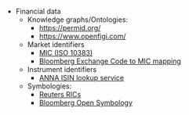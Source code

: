 

- Financial data
  - Knowledge graphs/Ontologies:
    - https://permid.org/
    - https://www.openfigi.com/
  - Market identifiers
    - [MIC (ISO 10383)](https://www.iso20022.org/10383/iso-10383-market-identifier-codes)
    - [Bloomberg Exchange Code to MIC mapping](https://openfigi.com/assets/local/exchange-code-mic-mapping.xls)
  - Instrument identifiers
    - [ANNA ISIN lookup service](http://www.anna-web.org/anna-launches-free-international-isin-lookup-service/)
  - Symbologies:
    - [Reuters RICs](http://findb.aalto.fi/docs/Reuters/reuters_dataguide.pdf)
    - [Bloomberg Open Symbology](https://openfigi.com/about)

